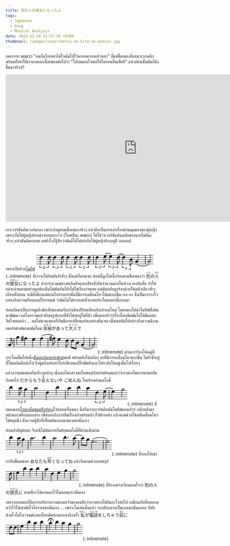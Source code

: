 ```yaml
---
title: 別の人の彼女になったよ
tags:
  - Japanese
  - Song
  - Musical Analysis
date: 2021-12-24 21:57:29 +0700
thumbnail: /images/cover/betsu-no-hito-no-kanojo.jpg
---
```


เพลงจาก wacci "คนอื่นไกลเค้าได้ใจฉันไปไว้ครอบครองแล้วหละ" ที่แค่ชื่อเพลงก็แสนจะบาดลึก พร้อมทั้งทำให้เราคาดเดาเนื้อเพลงต่อไปว่า "โปรดมอบใจเธอให้ใครคนอื่นเสียที" แล้วท่อนนั้นมันก็ดังขึ้นมาจริงๆ!!

<iframe width="853" height="480" src="https://www.youtube.com/embed/sEJKG60a1Zc" frameborder="0" allowfullscreen></iframe>

เอาเวอร์ชันคัพเวอร์มาลง เพราะถ้าดูตามเนื้อเพลงจริงๆ แล้วคือเป็นการเล่าเรื่องผ่านมุมมองของผู้หญิง เพราะงั้นให้ผู้หญิงร้องน่าจะเหมาะกว่า (โทษทีนะ wacci ไม่ใช่ว่าเวอร์ชันต้นฉบับของนายไม่ดีนะ จริงๆ แล้วมันดีมากเลย แต่ยังไงก็รู้สึกว่ามันดีได้ไม่เท่ากับให้ผู้หญิงร้องอยู่ดี ถถถถถ)

เพลงเปิดด้วย[โมทีฟ][motif] ![](/images/note/betsu-no-hito/1-betsu-kanojo.png){:.inlinenote} ที่เราจะได้ยินมันย้ำซ้ำๆ ตั้งแต่เริ่มจนจบ ท่อนนี้ถูกใส่เนื้อร้องตามชื่อเพลงว่า <ruby><rb>別</rb><rt>べつ</rt></ruby>の<ruby><rb>人</rb><rt>ひと</rt></ruby>の<ruby><rb>彼女</rb><rt>かのじょ</rt></ruby>になったよ ด้วยจำนวนพยางค์เกินสิบและเสียงซ้ำกันจำนวนมากในห้วงเวลาอันสั้น ทำให้แค่จะอ่านตามอย่างถูกต้องลิ้นไม่พันกันก็ยังไม่ใช่เรื่องง่ายเลย แต่มันกลับถูกร้องด้วยโน้ตตัวเดียวซ้ำๆ เกือบทั้งท่อน จะมีก็เพียงแต่ตอนใกล้จบเท่านั้นที่มีการเคลื่อนไหวโน้ตแบบขึ้น-ลง-ลง ซึ่งเป็นการจงใจแสดงถึงความเรียบเฉยไร้อารมณ์ ว่ามันไม่ได้ยากเลยที่จะเอ่ยประโยคเหล่านี้ออกมา

ท่อนถัดมาเป็นการพูดถึงข้อเสียของคนรักเก่าเชิงเปรียบเทียบกับเค้าคนใหม่ โดยเพลงได้นำโมทีฟตั้งต้นมาพัฒนา แต่โดยรวมแล้วยังคงรูปแบบที่ซ้ำโน้ตอยู่ไม่กี่ตัว เพื่อตอกย้ำว่าเรื่องในอดีตมันไม่ได้มีผลต่อจิตใจเธอแล้ว ... แต่ไม่นานเพลงก็เริ่มมีการเปลี่ยนแปลงอย่างชัดเจน เมื่อเธอหันไปกล่าวถึงความดีงามเพอร์เฟกต์ของแฟนใหม่ <ruby><rb>余裕</rb><rt>よゆう</rt></ruby>があって<ruby><rb>大人</rb><rt>おとな</rt></ruby>で ![](/images/note/betsu-no-hito/2-yoyuu-otona.png){:.inlinenote} ผ่านการร้องโน้นคู่ที่กระโดดขึ้นไปหนึ่ง[ขั้นคู่แปดเพอร์เฟกต์][octave]พอดี พร้อมกับโน้ตถัดๆ มาที่มีการเคลื่อนไหวมากขึ้น ไม่ย้ำซ้ำอยู่ที่โน้ตเดิมอีกต่อไป ยิ่งพูดถึงเค้าเท่าไหร่เสียงเธอก็ยิ่งมีพลังและไต่ระดับโน้ตสูงขึ้นไปเรื่อยๆ

แล้วอารมณ์เพลงก็มาถึงจุดปะทุ เมื่อเธอได้กล่าวขอโทษคนรักเก่าพร้อมบอกว่าเราสองไม่ควรมาพบกันอีกต่อไป だからもう<ruby><rb>会</rb><rt>あ</rt></ruby>えないや ごめんね โดยร้องผ่านเมโลดี้ ![](/images/note/betsu-no-hito/3-dakara-gomen.png){:.inlinenote} ที่เพลงแอบ[โรยเกล็ดขนมปังปูทาง][foreshadowing]ไว้ตลอดทั้งเพลง ซึ่งเริ่มจากการพลิกผันโมทีฟคอนทัวร์ กลับหลังมาหน้าและพลิกบนลงล่าง เพื่อบอกถึงการลืมเรื่องเก่าพร้อมก้าวไปข้างหน้า แล้วตามด้วยโน้ตที่เคลื่อนไหวไม่หยุดนิ่ง ดั่งความรู้สึกที่เปี่ยมล้นออกมาของเธอนั่นเอง

ท่อนสำคัญต่อมา จึงหนีไม่พ้นการเริ่มย้อนเมโลดี้ที่ผ่านเพิ่งผ่าน ![](/images/note/betsu-no-hito/4-anata-hayaku.png){:.inlinenote} ที่บอกให้เขาเร่งรีบขึ้นหน่อย あなたも<ruby><rb>早</rb><rt>はや</rt></ruby>くなってね แล้วจึงตามด้วยบทสรุป ![](/images/note/betsu-no-hito/5-betsu-kareshi.png){:.inlinenote} ที่ร้องอย่างเจียนขาดใจว่า 別の人の<ruby><rb>彼氏</rb><rt>かれし</rt></ruby>に ตามที่เราได้คาดเดาไว้ในตอนแรกนั่นเอง

เพราะบทเพลงก็คือการบริหารความคาดหวังของคนฟังว่าเราอยากได้ยินอะไรต่อไป เหมือนกับที่เธอคาดหวังไว้ให้เขาตัดใจไปจากเธอนั่นเอง ... เพราะไม่เช่นนั้นแล้ว จะกลับกลายเป็นเองเธอนั่นแหละ ที่หักห้ามใจไม่ไหวจนต้องยกโทรศัพท์กดหาเขาอีกครั้ง <ruby><rb>私</rb><rt>わたし</rt></ruby>が<ruby><rb>電話</rb><rt>でんわ</rt></ruby>をしちゃう<ruby><rb>前</rb><rt>まえ</rt></ruby>に ![](/images/note/betsu-no-hito/6-watashi-mae.png){:.inlinenote}

<style>
.inlinenote { display: inline-block; vertical-align: middle; height: 3em; }
</style>


[motif]: //en.wikipedia.org/wiki/Motif_(music)
[octave]: //en.wikipedia.org/wiki/Octave
[foreshadowing]: //en.wikipedia.org/wiki/Foreshadowing
